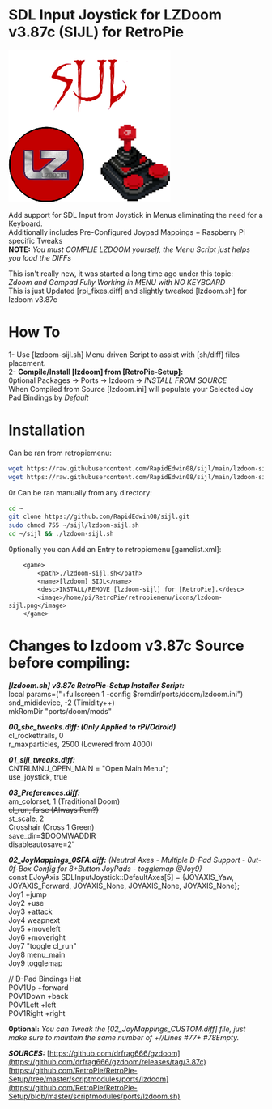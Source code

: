 # SDL Input Joystick for LZDoom v3.87c (SIJL) for RetroPie  
![lzdoom-sijl.png](https://raw.githubusercontent.com/RapidEdwin08/sijl/3.87c/lzdoom-sijl.png)  

Add support for SDL Input from Joystick in Menus eliminating the need for a Keyboard.  
Additionally includes Pre-Configured Joypad Mappings + Raspberry Pi specific Tweaks  
**NOTE:** *You must COMPLIE LZDOOM yourself, the Menu Script just helps you load the DIFFs*  

This isn't really new, it was started a long time ago under this topic:  
*Zdoom and Gampad Fully Working in MENU with NO KEYBOARD*  
This is just Updated [rpi_fixes.diff] and slightly tweaked [lzdoom.sh] for lzdoom v3.87c  

# How To  
1- Use [lzdoom-sijl.sh] Menu driven Script to assist with [sh/diff] files placement.  
2- **Compile/Install [lzdoom] from [RetroPie-Setup]:**  
0ptional Packages -> Ports -> lzdoom -> *INSTALL FROM SOURCE*  
When Compiled from Source [lzdoom.ini] will populate your Selected Joy Pad Bindings by *Default*  

# Installation  
Can be ran from retropiemenu:  

```bash
wget https://raw.githubusercontent.com/RapidEdwin08/sijl/main/lzdoom-sijl.sh -P ~/RetroPie/retropiemenu
wget https://raw.githubusercontent.com/RapidEdwin08/sijl/main/lzdoom-sijl.png -P ~/RetroPie/retropiemenu/icons
```
0r Can be ran manually from any directory:  
```bash
cd ~
git clone https://github.com/RapidEdwin08/sijl.git
sudo chmod 755 ~/sijl/lzdoom-sijl.sh
cd ~/sijl && ./lzdoom-sijl.sh
```
0ptionally you can Add an Entry to retropiemenu [gamelist.xml]:  
```
	<game>
		<path>./lzdoom-sijl.sh</path>
		<name>[lzdoom] SIJL</name>
		<desc>INSTALL/REMOVE [lzdoom-sijl] for [RetroPie].</desc>
		<image>/home/pi/RetroPie/retropiemenu/icons/lzdoom-sijl.png</image>
	</game>
```

# Changes to lzdoom v3.87c Source before compiling:  

***[lzdoom.sh] v3.87c RetroPie-Setup Installer Script:***  
local params=("+fullscreen 1 -config $romdir/ports/doom/lzdoom.ini")  
snd_mididevice, -2 (Timidity++)  
mkRomDir "ports/doom/mods"  

***00_sbc_tweaks.diff: (0nly Applied to rPi/Odroid)***  
cl_rockettrails, 0  
r_maxparticles, 2500 (Lowered from 4000)  

***01_sijl_tweaks.diff:***  
CNTRLMNU_OPEN_MAIN = "Open Main Menu";  
use_joystick, true  

***03_Preferences.diff:***  
am_colorset, 1 (Traditional Doom)  
~~cl_run, false (Always Run?)~~  
st_scale, 2  
Crosshair (Cross 1 Green)  
save_dir=$DOOMWADDIR  
disableautosave=2'  

***02_JoyMappings_0SFA.diff:*** *(Neutral Axes - Multiple D-Pad Support - 0ut-0f-Box Config for 8+Button JoyPads - togglemap @Joy9)*  
const EJoyAxis SDLInputJoystick::DefaultAxes[5] = {JOYAXIS_Yaw, JOYAXIS_Forward, JOYAXIS_None, JOYAXIS_None, JOYAXIS_None};  
Joy1 +jump  
Joy2 +use  
Joy3 +attack  
Joy4 weapnext  
Joy5 +moveleft  
Joy6 +moveright  
Joy7 "toggle cl_run"  
Joy8 menu_main  
Joy9 togglemap  
  
// D-Pad Bindings Hat  
POV1Up +forward  
POV1Down +back  
POV1Left +left  
POV1Right +right  
  
**0ptional:**
*You can Tweak the [02_JoyMappings_CUSTOM.diff] file, just make sure to maintain the same number of +//Lines #77+ #78Empty.*  

***SOURCES:***
[https://github.com/drfrag666/gzdoom](https://github.com/drfrag666/gzdoom/releases/tag/3.87c)  
[https://github.com/RetroPie/RetroPie-Setup/tree/master/scriptmodules/ports/lzdoom](https://github.com/RetroPie/RetroPie-Setup/blob/master/scriptmodules/ports/lzdoom.sh)  
